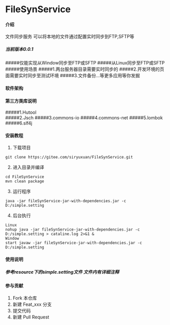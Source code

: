 # FileSynService

#### 介绍
文件同步服务
可以将本地的文件通过配置实时同步到FTP,SFTP等

##### 当前版本0.0.1
#####仅能实现从Window同步至FTP或SFTP
#####从Linux同步至FTP或SFTP
#####使用场景
#####1.两台服务器目录需要实时同步的
#####2.开发环境的页面需要实时同步至测试环境
#####3.文件备份...等更多应用等你发掘



#### 软件架构
#### 第三方类库说明
#####1.Hutool  
#####2.Jsch
#####3.commons-io
#####4.commons-net
#####5.lombok
#####6.slf4j
#### 安装教程
 
1.  下载项目
```shell script
git clone https://gitee.com/siryuxuan/FileSynService.git
```
2.  进入目录并编译
```shell script
cd FileSynService
mvn clean package
```
3.  运行程序
```shell script
java -jar fileSynService-jar-with-dependencies.jar -c D:/simple.setting
```
4. 后台执行
```shell script
Linux
nohup java -jar fileSynService-jar-with-dependencies.jar -c D:/simple.setting > cataline.log 2>&1 &
Window
start javaw -jar fileSynService-jar-with-dependencies.jar -c D:/simple.setting
```
#### 使用说明

##### 参考resource下的simple.setting文件 文件内有详细注释


#### 参与贡献

1.  Fork 本仓库
2.  新建 Feat_xxx 分支
3.  提交代码
4.  新建 Pull Request

